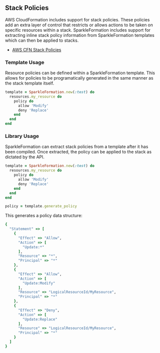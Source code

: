 ## Stack Policies

AWS CloudFormation includes support for stack policies. These
policies add an extra layer of control that restricts or allows
actions to be taken on specific resources within a stack.
SparkleFormation includes support for extracting inline stack
policy information from SparkleFormation templates which can
then be applied to stacks.

* [AWS CFN Stack Policies](https://docs.aws.amazon.com/AWSCloudFormation/latest/UserGuide/protect-stack-resources.html)

### Template Usage

Resource policies can be defined within a SparkleFormation
template. This allows for policies to be programatically generated
in the same manner as the stack template itself.

```ruby
template = SparkleFormation.new(:test) do
  resources.my_resource do
    policy do
      allow 'Modify'
      deny 'Replace'
    end
  end
end
```

### Library Usage

SparkleFormation can extract stack policies from a template after
it has been compiled. Once extracted, the policy can be applied
to the stack as dictated by the API.

```ruby
template = SparkleFormation.new(:test) do
  resources.my_resource do
    policy do
      allow 'Modify'
      deny 'Replace'
    end
  end
end

policy = template.generate_policy
```

This generates a policy data structure:

```ruby
{
  "Statement" => [
    {
      "Effect" => "Allow",
      "Action" => [
        "Update:*"
      ],
      "Resource" => "*",
      "Principal" => "*"
    },
    {
      "Effect" => "Allow",
      "Action" => [
        "Update:Modify"
      ],
      "Resource" => "LogicalResourceId/MyResource",
      "Principal" => "*"
    },
    {
      "Effect" => "Deny",
      "Action" => [
        "Update:Replace"
      ],
      "Resource" => "LogicalResourceId/MyResource",
      "Principal" => "*"
    }
  ]
}
```